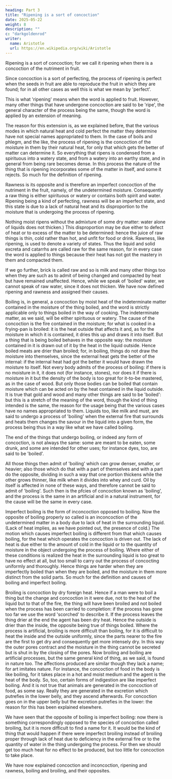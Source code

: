 ```yaml
---
heading: Part 3
title: "Ripening is a sort of concoction"
date: 2025-05-22
weight: 8
description: ""
c: "darkgoldenrod"
writer:
  name: Aristotle 
  url: https://en.wikipedia.org/wiki/Aristotle
---
```



Ripening is a sort of concoction; for we call it ripening when there
is a concoction of the nutriment in fruit.

Since concoction is a sort of perfecting, the process of ripening is perfect when the
seeds in fruit are able to reproduce the fruit in which they are found;
for in all other cases as well this is what we mean by 'perfect'.

This is what 'ripening' means when the word is applied to fruit. However,
many other things that have undergone concoction are said to be 'ripe',
the general character of the process being the same, though the word
is applied by an extension of meaning.

The reason for this extension
is, as we explained before, that the various modes in which natural
heat and cold perfect the matter they determine have not special names
appropriated to them. In the case of boils and phlegm, and the like,
the process of ripening is the concoction of the moisture in them
by their natural heat, for only that which gets the better of matter
can determine it. So everything that ripens is condensed from a spirituous
into a watery state, and from a watery into an earthy state, and in
general from being rare becomes dense. In this process the nature
of the thing that is ripening incorporates some of the matter in itself,
and some it rejects. So much for the definition of ripening.

Rawness is its opposite and is therefore an imperfect concoction of
the nutriment in the fruit, namely, of the undetermined moisture.
Consequently a raw thing is either spirituous or watery or contains
both spirit and water. Ripening being a kind of perfecting, rawness
will be an imperfect state, and this state is due to a lack of natural
heat and its disproportion to the moisture that is undergoing the
process of ripening. 

Nothing moist ripens without the admixture of some dry matter: water alone of liquids does not thicken.) This disproportion
may be due either to defect of heat or to excess of the matter to
be determined: hence the juice of raw things is thin, cold rather
than hot, and unfit for food or drink. Rawness, like ripening, is
used to denote a variety of states. Thus the liquid and solid excreta
and catarrhs are called raw for the same reason, for in every case
the word is applied to things because their heat has not got the mastery
in them and compacted them. 

If we go further, brick is called raw
and so is milk and many other things too when they are such as to
admit of being changed and compacted by heat but have remained unaffected.
Hence, while we speak of 'boiled' water, we cannot speak of raw water,
since it does not thicken. We have now defined ripening and rawness
and assigned their causes. 

Boiling is, in general, a concoction by moist heat of the indeterminate
matter contained in the moisture of the thing boiled, and the word
is strictly applicable only to things boiled in the way of cooking.
The indeterminate matter, as we said, will be either spirituous or
watery. The cause of the concoction is the fire contained in the moisture;
for what is cooked in a frying-pan is broiled: it is the heat outside
that affects it and, as for the moisture in which it is contained,
it dries this up and draws it into itself. But a thing that is being
boiled behaves in the opposite way: the moisture contained in it is
drawn out of it by the heat in the liquid outside. Hence boiled meats
are drier than broiled; for, in boiling, things do not draw the moisture
into themselves, since the external heat gets the better of the internal:
if the internal heat had got the better it would have drawn the moisture
to itself. Not every body admits of the process of boiling: if there
is no moisture in it, it does not (for instance, stones), nor does
it if there is moisture in it but the density of the body is too great
for it-to-be mastered, as in the case of wood. But only those bodies
can be boiled that contain moisture which can be acted on by the heat
contained in the liquid outside. It is true that gold and wood and
many other things are said to be 'boiled': but this is a stretch of
the meaning of the word, though the kind of thing intended is the
same, the reason for the usage being that the various cases have no
names appropriated to them. Liquids too, like milk and must, are said
to undergo a process of 'boiling' when the external fire that surrounds
and heats them changes the savour in the liquid into a given form,
the process being thus in a way like what we have called boiling.

The end of the things that undergo boiling, or indeed any form of
concoction, is not always the same: some are meant to be eaten, some
drunk, and some are intended for other uses; for instance dyes, too,
are said to be 'boiled'. 

All those things then admit of 'boiling' which can grow denser, smaller,
or heavier; also those which do that with a part of themselves and
with a part do the opposite, dividing in such a way that one portion
thickens while the other grows thinner, like milk when it divides
into whey and curd. Oil by itself is affected in none of these ways,
and therefore cannot be said to admit of 'boiling'. Such then is the
pfcies of concoction known as 'boiling', and the process is the same
in an artificial and in a natural instrument, for the cause will be
the same in every case. 

Imperfect boiling is the form of inconcoction opposed to boiling.
Now the opposite of boiling properly so called is an inconcoction
of the undetermined matter in a body due to lack of heat in the surrounding
liquid. (Lack of heat implies, as we have pointed out, the presence
of cold.) The motion which causes imperfect boiling is different from
that which causes boiling, for the heat which operates the concoction
is driven out. The lack of heat is due either to the amount of cold
in the liquid or to the quantity of moisture in the object undergoing
the process of boiling. Where either of these conditions is realized
the heat in the surrounding liquid is too great to have no effect
at all, but too small to carry out the process of concocting uniformly
and thoroughly. Hence things are harder when they are imperfectly
boiled than when they are boiled, and the moisture in them more distinct
from the solid parts. So much for the definition and causes of boiling
and imperfect boiling. 

Broiling is concoction by dry foreign heat. Hence if a man were to
boil a thing but the change and concoction in it were due, not to
the heat of the liquid but to that of the fire, the thing will have
been broiled and not boiled when the process has been carried to completion:
if the process has gone too far we use the word 'scorched' to describe
it. If the process leaves the thing drier at the end the agent has
been dry heat. Hence the outside is drier than the inside, the opposite
being true of things boiled. Where the process is artificial, broiling
is more difficult than boiling, for it is difficult to heat the inside
and the outside uniformly, since the parts nearer to the fire are
the first to get dry and consequently get more intensely dry. In this
way the outer pores contract and the moisture in the thing cannot
be secreted but is shut in by the closing of the pores. Now broiling
and boiling are artificial processes, but the same general kind of
thing, as we said, is found in nature too. The affections produced
are similar though they lack a name; for art imitates nature. For
instance, the concoction of food in the body is like boiling, for
it takes place in a hot and moist medium and the agent is the heat
of the body. So, too, certain forms of indigestion are like imperfect
boiling. And it is not true that animals are generated in the concoction
of food, as some say. Really they are generated in the excretion which
putrefies in the lower belly, and they ascend afterwards. For concoction
goes on in the upper belly but the excretion putrefies in the lower:
the reason for this has been explained elsewhere. 

We have seen that the opposite of boiling is imperfect boiling: now
there is something correspondingly opposed to the species of concoction
called broiling, but it is more difficult to find a name for it. It
would be the kind of thing that would happen if there were imperfect
broiling instead of broiling proper through lack of heat due to deficiency
in the external fire or to the quantity of water in the thing undergoing
the process. For then we should get too much heat for no effect to
be produced, but too little for concoction to take place.

We have now explained concoction and inconcoction, ripening and rawness,
boiling and broiling, and their opposites. 

